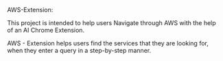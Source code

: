 AWS-Extension:

This project is intended to help users Navigate through AWS with the help of an AI Chrome Extension.

AWS - Extension helps users find the services that they are looking for, when they enter a query in a step-by-step manner.
